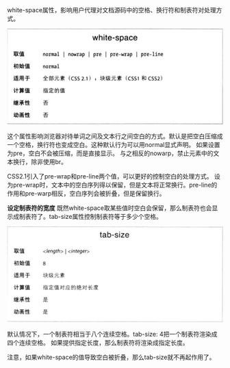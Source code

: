 white-space属性，影响用户代理对文档源码中的空格、换行符和制表符对处理方式。

![](white-space.png)

这个属性影响浏览器对待单词之间及文本行之间空白的方式。默认是把空白压缩成一个空格，换行符也变成空白。这种默认行为可以用normal显式声明。
如果设置为pre，空白不会被压缩，而是直接显示。
与之相反的nowarp，禁止元素中的文本换行，除非使用br。

CSS2.1引入了pre-wrap和pre-line两个值，可以更好的控制空白的处理方式。
设为pre-wrap时，文本中的空白序列得以保留，但是文本将正常换行。pre-line的作用和pre-warp相反，空白序列会被折叠，但是保留换行。

**设定制表符的宽度**
既然white-space取某些值时空白会保留，那么制表符也会显示成制表符了。tab-size属性控制制表符等于多少个空格。

![](tab-size.png)

默认情况下，一个制表符相当于八个连续空格。tab-size: 4把一个制表符渲染成四个连续空格。
如果提供指定长度，那么制表符将渲染成指定长度。

注意，如果white-space的值导致空白被折叠，那么tab-size就不再起作用了。
